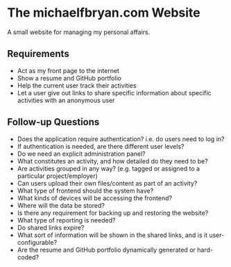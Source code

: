 # The michaelfbryan.com Website

A small website for managing my personal affairs.

## Requirements

- Act as my front page to the internet
- Show a resume and GitHub portfolio
- Help the current user track their activities
- Let a user give out links to share specific information about specific 
  activities with an anonymous user

## Follow-up Questions

- Does the application require authentication? i.e. do users need to log in?
- If authentication is needed, are there different user levels?
- Do we need an explicit administration panel?
- What constitutes an activity, and how detailed do they need to be?
- Are activities grouped in any way? (e.g. tagged or assigned to a particular 
  project/employer)
- Can users upload their own files/content as part of an activity?
- What type of frontend should the system have?
- What kinds of devices will be accessing the frontend?
- Where will the data be stored?
- Is there any requirement for backing up and restoring the website?
- What type of reporting is needed?
- Do shared links expire?
- What sort of information will be shown in the shared links, and is it 
  user-configurable?
- Are the resume and GitHub portfolio dynamically generated or hard-coded?
